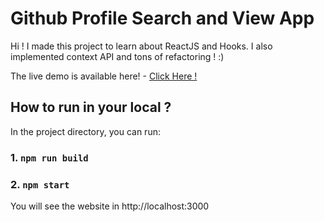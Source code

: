 # Github Profile Search and View App

Hi ! I made this project to learn about ReactJS and Hooks. I also implemented context API and tons of refactoring ! :) 

The live demo is available here! - [Click Here !](https://githubprofilesearchandview.netlify.app/)

## How to run in your local ? 

In the project directory, you can run:

### 1. `npm run build`

### 2. `npm start`

You will see the website in http://localhost:3000



